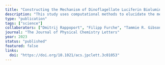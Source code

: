 ```yaml
---
title: "Constructing the Mechanism of Dinoflagellate Luciferin Bioluminescence Using Computation"
description: "This study uses computational methods to elucidate the mechanism and intermediates of dinoflagellate luciferin bioluminescence. Simulations identify a dioxetanol intermediate as the chemiexcitation source, with predicted spectra supporting the proposed mechanism and guiding future stereoisomer experiments."
type: "publication"
tags: ["science"]
collaborators: ["Dmitrij Rappoport", "Filipp Furche", "Tammie R. Gibson", "Sergei Tretiak"]
journal: "The Journal of Physical Chemistry Letters"
year: 2023
status: "published"
featured: false
links:
  doi: "https://doi.org/10.1021/acs.jpclett.3c01053"
---
```

